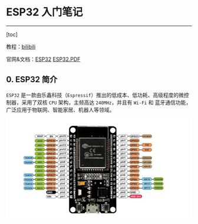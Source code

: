 # ESP32 入门笔记

---

[toc]

教程：[bilibili](https://www.bilibili.com/video/BV1QL411673n/?spm_id_from=333.337.top_right_bar_window_default_collection.content.click&vd_source=2b2e11f865a586a3d07499be6cc466af)

官网&文档：[ESP32](https://www.espressif.com/zh-hans/products/socs/esp32)  [ESP32.PDF](https://www.espressif.com/sites/default/files/documentation/esp32-wroom-32e_esp32-wroom-32ue_datasheet_cn.pdf)

## 0. ESP32 简介

`ESP32` 是一款由乐鑫科技（`Espressif`）推出的低成本、低功耗、高级程度的微控制器，采用了双核 `CPU` 架构，主频高达 `240MHz`，并且有 `Wi-Fi` 和 蓝牙通信功能，广泛应用于物联网、智能家居、机器人等领域。

<img src="https://raw.githubusercontent.com/zjh-jixiaolin/map_strong/main/202305301022058.png" alt="image-20230530102055658" style="zoom: 80%;" />

